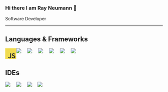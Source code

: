 ### Hi there I am  Ray Neumann 👋
Software Developer
 <hr />

## Languages & Frameworks
<a href="https://www.javascript.com/"><img src="https://raw.githubusercontent.com/voodootikigod/logo.js/master/js.png" width=35 align="left"></a>
<a href="https://angular.io/"><img src="https://upload.wikimedia.org/wikipedia/commons/thumb/c/cf/Angular_full_color_logo.svg/512px-Angular_full_color_logo.svg.png" width=35 align="left"></a>
<a href="https://dart.dev/"><img src="https://user-images.githubusercontent.com/26507463/53453892-49908900-3a04-11e9-9dce-77ed3d694326.png" width=35 align="left"></a>
<a href="https://flutter.dev/"><img src="https://cdn.icon-icons.com/icons2/2108/PNG/512/flutter_icon_130936.png" width=35 align="left"></a>
<a href="https://firebase.google.com/"><img src="https://camo.githubusercontent.com/b60dbebe62aa667888aeb73e44c20f828aa5681cfdb0824730e147564fd7f92c/68747470733a2f2f6d706e672e706e67666c792e636f6d2f32303138303431372f7073652f6b697373706e672d66697265626173652d636c6f75642d6d6573736167696e672d636f6d70757465722d69636f6e732d676f6f676c652d636c6f2d6769746875622d35616435643363653233396362362e383532353233313631353233393632383330313435392e6a7067" width=35 align="left"></a>
<a href="https://www.mysql.com/"><img src="https://camo.githubusercontent.com/f85f882cb31eeaeee657ec955313015c30378e8f56c3dc2f06933b617a276cfd/68747470733a2f2f77372e706e6777696e672e636f6d2f706e67732f3734372f3739382f706e672d7472616e73706172656e742d6d7973716c2d6c6f676f2d6d7973716c2d64617461626173652d7765622d646576656c6f706d656e742d636f6d70757465722d736f6674776172652d646f6c7068696e2d6d6172696e652d6d616d6d616c2d616e696d616c732d746578742d7468756d626e61696c2e706e67" width=35 align="left"></a>
<a href="https://www.php.net/"><img src="https://www.php.net//images/logos/new-php-logo.svg" width=50 ></a>
<br /><br />


## IDEs
<a href="https://www.jetbrains.com/idea/"><img src="https://upload.wikimedia.org/wikipedia/commons/9/9c/IntelliJ_IDEA_Icon.svg" align="left" width=35></a>
<a href="https://visualstudio.microsoft.com/de/"><img src="https://upload.wikimedia.org/wikipedia/commons/2/2d/Visual_Studio_Code_1.18_icon.svg"  align="left" width=35></a>
<a href="https://netbeans.apache.org/"><img src="https://upload.wikimedia.org/wikipedia/commons/9/98/Apache_NetBeans_Logo.svg"  align="left" width=33></a>
<a href="https://www.eclipse.org/ide/"><img src="https://upload.wikimedia.org/wikipedia/commons/c/cf/Eclipse-SVG.svg"  align="left" width=35></a>




<!--
**RayNeumann/RayNeumann** is a ✨ _special_ ✨ repository because its `README.md` (this file) appears on your GitHub profile.

Here are some ideas to get you started:

- 🔭 I’m currently working on ...
- 🌱 I’m currently learning ...
- 👯 I’m looking to collaborate on ...
- 🤔 I’m looking for help with ...
- 💬 Ask me about ...
- 📫 How to reach me: ...
- 😄 Pronouns: ...
- ⚡ Fun fact: ...
-->
 
